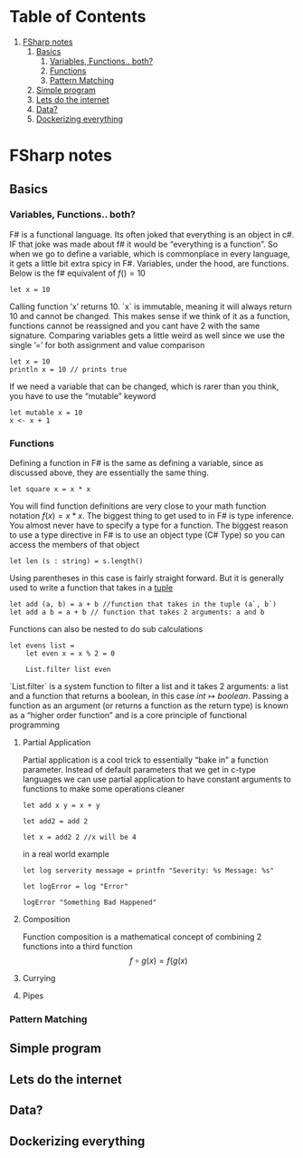 
# Table of Contents

1.  [FSharp notes](#org2a953b4)
    1.  [Basics](#orgce83620)
        1.  [Variables, Functions.. both?](#orga750ce7)
        2.  [Functions](#org68ddd41)
        3.  [Pattern Matching](#orga24e89e)
    2.  [Simple program](#org560c022)
    3.  [Lets do the internet](#org85ab464)
    4.  [Data?](#org606c1cc)
    5.  [Dockerizing everything](#orgf11acf0)


<a id="org2a953b4"></a>

# FSharp notes


<a id="orgce83620"></a>

## Basics


<a id="orga750ce7"></a>

### Variables, Functions.. both?

F# is a functional language. Its often joked that <span class="underline">everything</span> is an object in c#. IF that joke was made about f# it would be &ldquo;everything is a function&rdquo;. So when we go to define a variable, which is commonplace in every language, it gets a little bit extra spicy in F#. Variables, under the hood, are functions. Below is the f# equivalent of $f() = 10$

    let x = 10

Calling function &rsquo;x&rsquo; returns 10. \`x\` is immutable, meaning it will always return 10 and cannot be changed. This makes sense if we think of it as a function, functions cannot be reassigned and you cant have 2 with the same signature. Comparing variables gets a little weird as well since we use the single &rsquo;=&rsquo; for both assignment and value comparison

    let x = 10
    println x = 10 // prints true

If we need a variable that can be changed, which is rarer than you think, you have to use the &ldquo;mutable&rdquo; keyword

    let mutable x = 10
    x <- x + 1


<a id="org68ddd41"></a>

### Functions

Defining a function in F# is the same as defining a variable, since as discussed above, they are essentially the same thing.

    let square x = x * x

You will find function definitions are very close to your math function notation $f(x) = x*x$. The biggest thing to get used to in F# is type inference. You almost never have to specify a type for a function. The biggest reason to use a type directive in F# is to use an object type (C# Type) so you can access the members of that object

    let len (s : string) = s.length()

Using parentheses in this case is fairly straight forward. But it is generally used to write a function that takes in a [tuple](https://en.wikipedia.org/wiki/Tuple)

    let add (a, b) = a + b //function that takes in the tuple (a`, b`)
    let add a b = a + b // function that takes 2 arguments: a and b

Functions can also be nested to do sub calculations

    let evens list =
        let even x = x % 2 = 0
    
        List.filter list even

\`List.filter\` is a system function to filter a list and it takes 2 arguments: a list and a function that returns a boolean, in this case $int\mapsto boolean$. Passing a function as an argument (or returns a function as the return type) is known as a &ldquo;higher order function&rdquo; and is a core principle of functional programming

1.  Partial Application

    Partial application is a cool trick to essentially &ldquo;bake in&rdquo; a function parameter. Instead of default parameters that we get in c-type languages we can use partial application to have constant arguments to functions to make some operations cleaner
    
        let add x y = x + y
        
        let add2 = add 2
        
        let x = add2 2 //x will be 4
    
    in a real world example
    
        let log serverity message = printfn "Severity: %s Message: %s"
        
        let logError = log "Error"
        
        logError "Something Bad Happened"

2.  Composition

    Function composition is a mathematical concept of combining 2 functions into a third function $$f\circ g(x) = f(g(x)$$

3.  Currying

4.  Pipes


<a id="orga24e89e"></a>

### Pattern Matching


<a id="org560c022"></a>

## Simple program


<a id="org85ab464"></a>

## Lets do the internet


<a id="org606c1cc"></a>

## Data?


<a id="orgf11acf0"></a>

## Dockerizing everything

